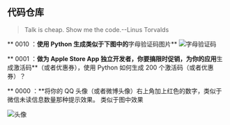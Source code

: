 ## 代码仓库 ##

> Talk is cheap. Show me the code.--Linus Torvalds

** 0010 ：**使用 Python 生成类似于下图中的**字母验证码图片**
![字母验证码](http://i.imgur.com/aVhbegV.jpg)


** 0001 ：**做为 Apple Store App 独立开发者，你要搞限时促销，为你的应用**生成激活码**（或者优惠券），使用 Python 如何生成 200 个激活码（或者优惠券）？

** 0000 ：**将你的 QQ 头像（或者微博头像）右上角加上红色的数字，类似于微信未读信息数量那种提示效果。
类似于图中效果

![头像](http://i.imgur.com/sg2dkuY.png?1)




